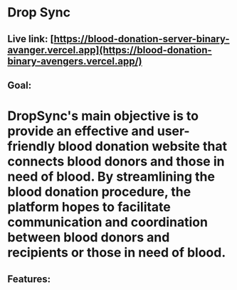# Drop Sync

## Live link: [https://blood-donation-server-binary-avanger.vercel.app](https://blood-donation-binary-avengers.vercel.app/)

## Goal:

# DropSync's main objective is to provide an effective and user-friendly blood donation website that connects blood donors and those in need of blood. By streamlining the blood donation procedure, the platform hopes to facilitate communication and coordination between blood donors and recipients or those in need of blood.


## Features:
